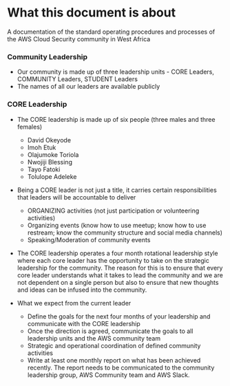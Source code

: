# What this document is about
A documentation of the standard operating procedures and processes of the AWS Cloud Security community in West Africa

### Community Leadership
* Our community is made up of three leadership units - CORE Leaders, COMMUNITY Leaders, STUDENT Leaders
* The names of all our leaders are available publicly

### CORE Leadership
* The CORE leadership is made up of six people (three males and three females)
  * David Okeyode
  * Imoh Etuk
  * Olajumoke Toriola
  * Nwojiji Blessing
  * Tayo Fatoki
  * Tolulope Adeleke
  
* Being a CORE leader is not just a title, it carries certain responsibilities that leaders will be accountable to deliver
  * ORGANIZING activities (not just participation or volunteering activities)
  * Organizing events (know how to use meetup; know how to use restream; know the community structure and social media channels)
  * Speaking/Moderation of community events 

* The CORE leadership operates a four month rotational leadership style where each core leader has the opportunity to take on the strategic leadership for the community. The reason for this is to ensure that every core leader understands what it takes to lead the community and we are not dependent on a single person but also to ensure that new thoughts and ideas can be infused into the community.

* What we expect from the current leader
  * Define the goals for the next four months of your leadership and communicate with the CORE leadership
  * Once the direction is agreed, communicate the goals to all leadership units and the AWS community team
  * Strategic and operational coordination of defined community activities
  * Write at least one monthly report on what has been achieved recently. The report needs to be communicated to the community leadership group, AWS Community team and AWS Slack.
